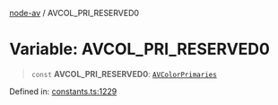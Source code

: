 [node-av](../globals.md) / AVCOL\_PRI\_RESERVED0

# Variable: AVCOL\_PRI\_RESERVED0

> `const` **AVCOL\_PRI\_RESERVED0**: [`AVColorPrimaries`](../type-aliases/AVColorPrimaries.md)

Defined in: [constants.ts:1229](https://github.com/seydx/av/blob/f8631fc881b394300b1479f511d55cf1c370a87f/src/constants/constants.ts#L1229)
